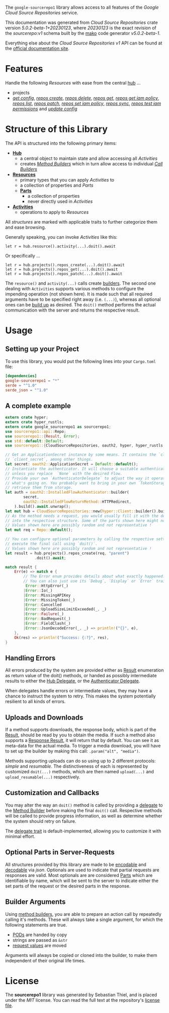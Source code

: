 <!---
DO NOT EDIT !
This file was generated automatically from 'src/generator/templates/api/README.md.mako'
DO NOT EDIT !
-->
The `google-sourcerepo1` library allows access to all features of the *Google Cloud Source Repositories* service.

This documentation was generated from *Cloud Source Repositories* crate version *5.0.2-beta-1+20230123*, where *20230123* is the exact revision of the *sourcerepo:v1* schema built by the [mako](http://www.makotemplates.org/) code generator *v5.0.2-beta-1*.

Everything else about the *Cloud Source Repositories* *v1* API can be found at the
[official documentation site](https://cloud.google.com/source-repositories/docs/apis).
# Features

Handle the following *Resources* with ease from the central [hub](https://docs.rs/google-sourcerepo1/5.0.2-beta-1+20230123/google_sourcerepo1/CloudSourceRepositories) ... 

* projects
 * [*get config*](https://docs.rs/google-sourcerepo1/5.0.2-beta-1+20230123/google_sourcerepo1/api::ProjectGetConfigCall), [*repos create*](https://docs.rs/google-sourcerepo1/5.0.2-beta-1+20230123/google_sourcerepo1/api::ProjectRepoCreateCall), [*repos delete*](https://docs.rs/google-sourcerepo1/5.0.2-beta-1+20230123/google_sourcerepo1/api::ProjectRepoDeleteCall), [*repos get*](https://docs.rs/google-sourcerepo1/5.0.2-beta-1+20230123/google_sourcerepo1/api::ProjectRepoGetCall), [*repos get iam policy*](https://docs.rs/google-sourcerepo1/5.0.2-beta-1+20230123/google_sourcerepo1/api::ProjectRepoGetIamPolicyCall), [*repos list*](https://docs.rs/google-sourcerepo1/5.0.2-beta-1+20230123/google_sourcerepo1/api::ProjectRepoListCall), [*repos patch*](https://docs.rs/google-sourcerepo1/5.0.2-beta-1+20230123/google_sourcerepo1/api::ProjectRepoPatchCall), [*repos set iam policy*](https://docs.rs/google-sourcerepo1/5.0.2-beta-1+20230123/google_sourcerepo1/api::ProjectRepoSetIamPolicyCall), [*repos sync*](https://docs.rs/google-sourcerepo1/5.0.2-beta-1+20230123/google_sourcerepo1/api::ProjectRepoSyncCall), [*repos test iam permissions*](https://docs.rs/google-sourcerepo1/5.0.2-beta-1+20230123/google_sourcerepo1/api::ProjectRepoTestIamPermissionCall) and [*update config*](https://docs.rs/google-sourcerepo1/5.0.2-beta-1+20230123/google_sourcerepo1/api::ProjectUpdateConfigCall)




# Structure of this Library

The API is structured into the following primary items:

* **[Hub](https://docs.rs/google-sourcerepo1/5.0.2-beta-1+20230123/google_sourcerepo1/CloudSourceRepositories)**
    * a central object to maintain state and allow accessing all *Activities*
    * creates [*Method Builders*](https://docs.rs/google-sourcerepo1/5.0.2-beta-1+20230123/google_sourcerepo1/client::MethodsBuilder) which in turn
      allow access to individual [*Call Builders*](https://docs.rs/google-sourcerepo1/5.0.2-beta-1+20230123/google_sourcerepo1/client::CallBuilder)
* **[Resources](https://docs.rs/google-sourcerepo1/5.0.2-beta-1+20230123/google_sourcerepo1/client::Resource)**
    * primary types that you can apply *Activities* to
    * a collection of properties and *Parts*
    * **[Parts](https://docs.rs/google-sourcerepo1/5.0.2-beta-1+20230123/google_sourcerepo1/client::Part)**
        * a collection of properties
        * never directly used in *Activities*
* **[Activities](https://docs.rs/google-sourcerepo1/5.0.2-beta-1+20230123/google_sourcerepo1/client::CallBuilder)**
    * operations to apply to *Resources*

All *structures* are marked with applicable traits to further categorize them and ease browsing.

Generally speaking, you can invoke *Activities* like this:

```Rust,ignore
let r = hub.resource().activity(...).doit().await
```

Or specifically ...

```ignore
let r = hub.projects().repos_create(...).doit().await
let r = hub.projects().repos_get(...).doit().await
let r = hub.projects().repos_patch(...).doit().await
```

The `resource()` and `activity(...)` calls create [builders][builder-pattern]. The second one dealing with `Activities` 
supports various methods to configure the impending operation (not shown here). It is made such that all required arguments have to be 
specified right away (i.e. `(...)`), whereas all optional ones can be [build up][builder-pattern] as desired.
The `doit()` method performs the actual communication with the server and returns the respective result.

# Usage

## Setting up your Project

To use this library, you would put the following lines into your `Cargo.toml` file:

```toml
[dependencies]
google-sourcerepo1 = "*"
serde = "^1.0"
serde_json = "^1.0"
```

## A complete example

```Rust
extern crate hyper;
extern crate hyper_rustls;
extern crate google_sourcerepo1 as sourcerepo1;
use sourcerepo1::api::Repo;
use sourcerepo1::{Result, Error};
use std::default::Default;
use sourcerepo1::{CloudSourceRepositories, oauth2, hyper, hyper_rustls, chrono, FieldMask};

// Get an ApplicationSecret instance by some means. It contains the `client_id` and 
// `client_secret`, among other things.
let secret: oauth2::ApplicationSecret = Default::default();
// Instantiate the authenticator. It will choose a suitable authentication flow for you, 
// unless you replace  `None` with the desired Flow.
// Provide your own `AuthenticatorDelegate` to adjust the way it operates and get feedback about 
// what's going on. You probably want to bring in your own `TokenStorage` to persist tokens and
// retrieve them from storage.
let auth = oauth2::InstalledFlowAuthenticator::builder(
        secret,
        oauth2::InstalledFlowReturnMethod::HTTPRedirect,
    ).build().await.unwrap();
let mut hub = CloudSourceRepositories::new(hyper::Client::builder().build(hyper_rustls::HttpsConnectorBuilder::new().with_native_roots().https_or_http().enable_http1().enable_http2().build()), auth);
// As the method needs a request, you would usually fill it with the desired information
// into the respective structure. Some of the parts shown here might not be applicable !
// Values shown here are possibly random and not representative !
let mut req = Repo::default();

// You can configure optional parameters by calling the respective setters at will, and
// execute the final call using `doit()`.
// Values shown here are possibly random and not representative !
let result = hub.projects().repos_create(req, "parent")
             .doit().await;

match result {
    Err(e) => match e {
        // The Error enum provides details about what exactly happened.
        // You can also just use its `Debug`, `Display` or `Error` traits
         Error::HttpError(_)
        |Error::Io(_)
        |Error::MissingAPIKey
        |Error::MissingToken(_)
        |Error::Cancelled
        |Error::UploadSizeLimitExceeded(_, _)
        |Error::Failure(_)
        |Error::BadRequest(_)
        |Error::FieldClash(_)
        |Error::JsonDecodeError(_, _) => println!("{}", e),
    },
    Ok(res) => println!("Success: {:?}", res),
}

```
## Handling Errors

All errors produced by the system are provided either as [Result](https://docs.rs/google-sourcerepo1/5.0.2-beta-1+20230123/google_sourcerepo1/client::Result) enumeration as return value of
the doit() methods, or handed as possibly intermediate results to either the 
[Hub Delegate](https://docs.rs/google-sourcerepo1/5.0.2-beta-1+20230123/google_sourcerepo1/client::Delegate), or the [Authenticator Delegate](https://docs.rs/yup-oauth2/*/yup_oauth2/trait.AuthenticatorDelegate.html).

When delegates handle errors or intermediate values, they may have a chance to instruct the system to retry. This 
makes the system potentially resilient to all kinds of errors.

## Uploads and Downloads
If a method supports downloads, the response body, which is part of the [Result](https://docs.rs/google-sourcerepo1/5.0.2-beta-1+20230123/google_sourcerepo1/client::Result), should be
read by you to obtain the media.
If such a method also supports a [Response Result](https://docs.rs/google-sourcerepo1/5.0.2-beta-1+20230123/google_sourcerepo1/client::ResponseResult), it will return that by default.
You can see it as meta-data for the actual media. To trigger a media download, you will have to set up the builder by making
this call: `.param("alt", "media")`.

Methods supporting uploads can do so using up to 2 different protocols: 
*simple* and *resumable*. The distinctiveness of each is represented by customized 
`doit(...)` methods, which are then named `upload(...)` and `upload_resumable(...)` respectively.

## Customization and Callbacks

You may alter the way an `doit()` method is called by providing a [delegate](https://docs.rs/google-sourcerepo1/5.0.2-beta-1+20230123/google_sourcerepo1/client::Delegate) to the 
[Method Builder](https://docs.rs/google-sourcerepo1/5.0.2-beta-1+20230123/google_sourcerepo1/client::CallBuilder) before making the final `doit()` call. 
Respective methods will be called to provide progress information, as well as determine whether the system should 
retry on failure.

The [delegate trait](https://docs.rs/google-sourcerepo1/5.0.2-beta-1+20230123/google_sourcerepo1/client::Delegate) is default-implemented, allowing you to customize it with minimal effort.

## Optional Parts in Server-Requests

All structures provided by this library are made to be [encodable](https://docs.rs/google-sourcerepo1/5.0.2-beta-1+20230123/google_sourcerepo1/client::RequestValue) and 
[decodable](https://docs.rs/google-sourcerepo1/5.0.2-beta-1+20230123/google_sourcerepo1/client::ResponseResult) via *json*. Optionals are used to indicate that partial requests are responses 
are valid.
Most optionals are are considered [Parts](https://docs.rs/google-sourcerepo1/5.0.2-beta-1+20230123/google_sourcerepo1/client::Part) which are identifiable by name, which will be sent to 
the server to indicate either the set parts of the request or the desired parts in the response.

## Builder Arguments

Using [method builders](https://docs.rs/google-sourcerepo1/5.0.2-beta-1+20230123/google_sourcerepo1/client::CallBuilder), you are able to prepare an action call by repeatedly calling it's methods.
These will always take a single argument, for which the following statements are true.

* [PODs][wiki-pod] are handed by copy
* strings are passed as `&str`
* [request values](https://docs.rs/google-sourcerepo1/5.0.2-beta-1+20230123/google_sourcerepo1/client::RequestValue) are moved

Arguments will always be copied or cloned into the builder, to make them independent of their original life times.

[wiki-pod]: http://en.wikipedia.org/wiki/Plain_old_data_structure
[builder-pattern]: http://en.wikipedia.org/wiki/Builder_pattern
[google-go-api]: https://github.com/google/google-api-go-client

# License
The **sourcerepo1** library was generated by Sebastian Thiel, and is placed 
under the *MIT* license.
You can read the full text at the repository's [license file][repo-license].

[repo-license]: https://github.com/Byron/google-apis-rsblob/main/LICENSE.md

